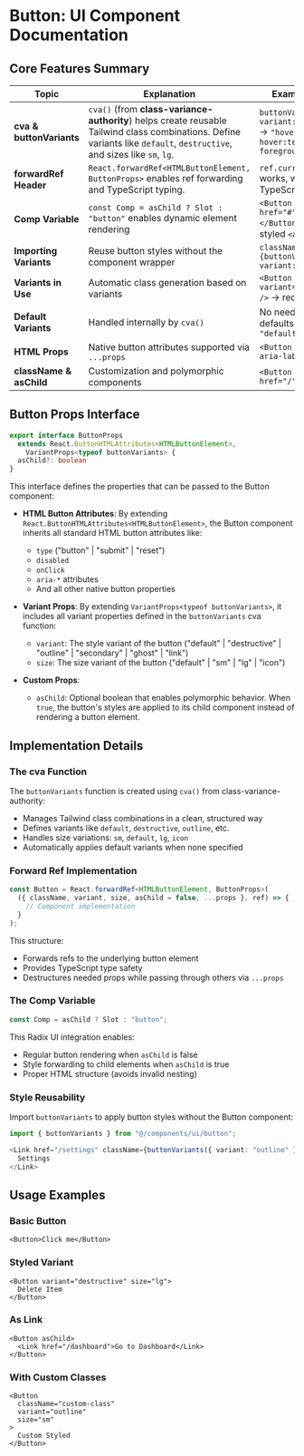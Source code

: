 # Button: UI Component Documentation

## Core Features Summary

| Topic | Explanation | Example / Effect |
|-------|-------------|------------------|
| **cva & buttonVariants** | `cva()` (from **class-variance-authority**) helps create reusable Tailwind class combinations. Define variants like `default`, `destructive`, and sizes like `sm`, `lg`. | `buttonVariants({ variant: "ghost" })` → `"hover:bg-accent hover:text-accent-foreground"` |
| **forwardRef Header** | `React.forwardRef<HTMLButtonElement, ButtonProps>` enables ref forwarding and TypeScript typing. | `ref.current?.focus()` works, with full TypeScript support |
| **Comp Variable** | `const Comp = asChild ? Slot : "button"` enables dynamic element rendering | `<Button asChild><a href="#">Link</a></Button>` renders as styled `<a>` |
| **Importing Variants** | Reuse button styles without the component wrapper | `className={buttonVariants({ variant: "link" })}` |
| **Variants in Use** | Automatic class generation based on variants | `<Button variant="destructive" />` → red button |
| **Default Variants** | Handled internally by `cva()` | No need for manual defaults like `variant = "default"` |
| **HTML Props** | Native button attributes supported via `...props` | `<Button type="submit" aria-label="Send" />` |
| **className & asChild** | Customization and polymorphic components | `<Button asChild><Link href="/" /></Button>` |

## Button Props Interface

```typescript
export interface ButtonProps
  extends React.ButtonHTMLAttributes<HTMLButtonElement>,
    VariantProps<typeof buttonVariants> {
  asChild?: boolean
}
```

This interface defines the properties that can be passed to the Button component:

- **HTML Button Attributes**: By extending `React.ButtonHTMLAttributes<HTMLButtonElement>`, the Button component inherits all standard HTML button attributes like:
  - `type` ("button" | "submit" | "reset")
  - `disabled`
  - `onClick`
  - `aria-*` attributes
  - And all other native button properties

- **Variant Props**: By extending `VariantProps<typeof buttonVariants>`, it includes all variant properties defined in the `buttonVariants` cva function:
  - `variant`: The style variant of the button ("default" | "destructive" | "outline" | "secondary" | "ghost" | "link")
  - `size`: The size variant of the button ("default" | "sm" | "lg" | "icon")

- **Custom Props**:
  - `asChild`: Optional boolean that enables polymorphic behavior. When `true`, the button's styles are applied to its child component instead of rendering a button element.

## Implementation Details

### The cva Function
The `buttonVariants` function is created using `cva()` from class-variance-authority:
- Manages Tailwind class combinations in a clean, structured way
- Defines variants like `default`, `destructive`, `outline`, etc.
- Handles size variations: `sm`, `default`, `lg`, `icon`
- Automatically applies default variants when none specified

### Forward Ref Implementation
```typescript
const Button = React.forwardRef<HTMLButtonElement, ButtonProps>(
  ({ className, variant, size, asChild = false, ...props }, ref) => {
    // Component implementation
  }
);
```

This structure:
- Forwards refs to the underlying button element
- Provides TypeScript type safety
- Destructures needed props while passing through others via `...props`

### The Comp Variable
```typescript
const Comp = asChild ? Slot : "button";
```

This Radix UI integration enables:
- Regular button rendering when `asChild` is false
- Style forwarding to child elements when `asChild` is true
- Proper HTML structure (avoids invalid nesting)

### Style Reusability
Import `buttonVariants` to apply button styles without the Button component:
```typescript
import { buttonVariants } from "@/components/ui/button";

<Link href="/settings" className={buttonVariants({ variant: "outline" })}>
  Settings
</Link>
```

## Usage Examples

### Basic Button
```tsx
<Button>Click me</Button>
```

### Styled Variant
```tsx
<Button variant="destructive" size="lg">
  Delete Item
</Button>
```

### As Link
```tsx
<Button asChild>
  <Link href="/dashboard">Go to Dashboard</Link>
</Button>
```

### With Custom Classes
```tsx
<Button 
  className="custom-class"
  variant="outline"
  size="sm"
>
  Custom Styled
</Button>
```
